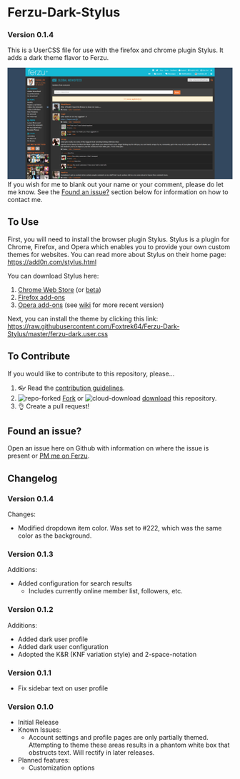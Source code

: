 # Ferzu-Dark-Stylus
### Version 0.1.4
This is a UserCSS file for use with the firefox and chrome plugin Stylus. It adds a dark theme flavor to Ferzu.

![Ferzu-Dark-Theme](https://raw.githubusercontent.com/Foxtrek64/Ferzu-Dark-Stylus/master/Ferzu%20Dark%20Theme.png)
If you wish for me to blank out your name or your comment, please do let me know. See the [Found an issue?](#found-an-issue) section below for information on how to contact me.

## To Use 
First, you will need to install the browser plugin Stylus. Stylus is a plugin for Chrome, Firefox, and Opera which enables you to provide your own custom themes for websites. You can read more about Stylus on their home page: https://add0n.com/stylus.html

You can download Stylus here:
1. [Chrome Web Store](https://chrome.google.com/webstore/detail/stylus/clngdbkpkpeebahjckkjfobafhncgmne) (or [beta](https://chrome.google.com/webstore/detail/stylus-beta/apmmpaebfobifelkijhaljbmpcgbjbdo))
2. [Firefox add-ons](https://addons.mozilla.org/firefox/addon/styl-us/)
3. [Opera add-ons](https://addons.opera.com/extensions/details/stylus/) (see [wiki](https://github.com/openstyles/stylus/wiki/Opera,-Outdated-Stylus) for more recent version)

Next, you can install the theme by clicking this link:
https://raw.githubusercontent.com/Foxtrek64/Ferzu-Dark-Stylus/master/ferzu-dark.user.css

## To Contribute
If you would like to contribute to this repository, please...

1. 👓 Read the [contribution guidelines](./.github/CONTRIBUTING.md).
1. ![repo-forked](https://user-images.githubusercontent.com/136959/42383736-c4cb0db8-80fd-11e8-91ca-12bae108bccc.png) [Fork](https://github.com/StylishThemes/GitHub-Dark/fork) or ![cloud-download](https://user-images.githubusercontent.com/136959/42401932-9ee9cae0-813d-11e8-8691-16e29a85d3b9.png) [download](https://github.com/StylishThemes/GitHub-Dark/archive/master.zip) this repository.
1. 👌 Create a pull request!

## Found an issue?
Open an issue here on Github with information on where the issue is present or [PM me on Ferzu](https://www.ferzu.com/Member/Details/Foxtrek_64).

## Changelog

### Version 0.1.4
Changes:
  - Modified dropdown item color. Was set to #222, which was the same color as the background.

### Version 0.1.3
Additions:
  - Added configuration for search results
    - Includes currently online member list, followers, etc.

### Version 0.1.2
Additions:
  - Added dark user profile
  - Added dark user configuration
  - Adopted the K&R (KNF variation style) and 2-space-notation

### Version 0.1.1
  - Fix sidebar text on user profile

### Version 0.1.0
  - Initial Release
  - Known Issues:
    - Account settings and profile pages are only partially themed. Attempting to theme these areas results in a phantom white box that obstructs text. Will rectify in later releases.
  - Planned features:
    - Customization options
